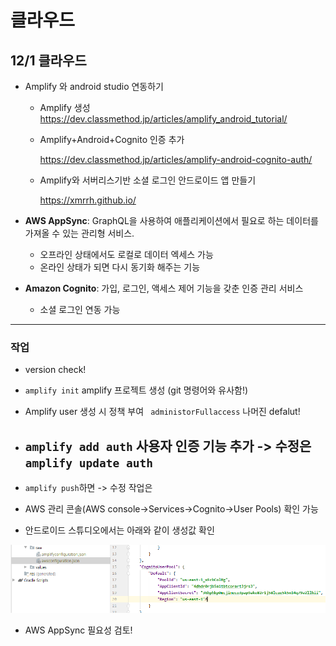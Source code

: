 # 클라우드 



## 12/1 클라우드

- Amplify 와 android studio 연동하기

  - Amplify 생성
    https://dev.classmethod.jp/articles/amplify_android_tutorial/

  - Amplify+Android+Cognito 인증 추가 

    https://dev.classmethod.jp/articles/amplify-android-cognito-auth/

  - Amplify와 서버리스기반 소셜 로그인 안드로이드 앱 만들기 

    https://xmrrh.github.io/

    

- **AWS AppSync**: GraphQL을 사용하여 애플리케이션에서 필요로 하는 데이터를 가져올 수 있는 관리형 서비스.

  - 오프라인 상태에서도 로컬로 데이터 엑세스 가능
  - 온라인 상태가 되면 다시 동기화 해주는 기능

- **Amazon Cognito**: 가입, 로그인, 액세스 제어 기능을 갖춘 인증 관리 서비스

  - 소셜 로그인 연동 가능

---



### 작업

- version check!
- `amplify init` amplify 프로젝트 생성 (git 명령어와 유사함!)

- Amplify  user 생성 시 정책 부여 ` administorFullaccess` 나머진 defalut!
- `amplify add auth` 사용자 인증 기능 추가 -> 수정은 `amplify update auth` 
  - 

- `amplify push`하면 -> 수정 작업은 
- AWS 관리 콘솔(AWS console->Services->Cognito->User Pools) 확인 가능
- 안드로이드 스튜디오에서는 아래와 같이 생성값 확인



![image-20201201203359102](README.assets/image-20201201203359102.png)







- AWS AppSync 필요성 검토!